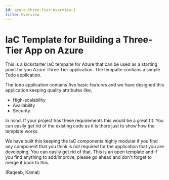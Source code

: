 ```yaml
---
id: azure-three-tier-overview-1
title: Overview
---
```


# IaC Template for Building a Three-Tier App on Azure

This is a kickstarter IaC tempalte for Azure that can be used as a starting point for you Azure Three Tier application. The tempalte contians a simple Todo application. 

The todo application contains five basic features and we have designed this application keeping quality attributes like,

* High-scalability
* Availability
* Security 

In mind. If your project has these requirements this would be a great fit. You can easily get rid of the existing code as it is there just to show how the template works. 

We have built this keeping the IaC components highly modular if you find any component that you think is not required for the application that you are developing. You can easily get rid of that. This is an open template and if you find anything to add/improve, please go ahead and don't forget to merge it back to this. 

(Raqeeb, Kamal)